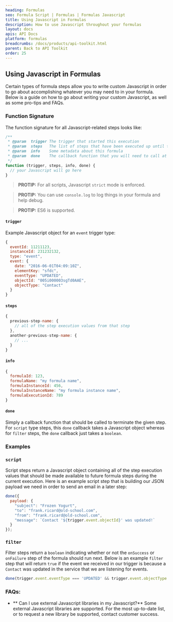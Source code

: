 ```yaml
---
heading: Formulas
seo: Formula Script | Formulas | Formulas Javascript
title: Using Javascript in Formulas
description: How to use Javascript throughout your formulas
layout: docs
apis: API Docs
platform: formulas
breadcrumbs: /docs/products/api-toolkit.html
parent: Back to API Toolkit
order: 25
---
```


## Using Javascript in Formulas
Certain types of formula steps allow you to write custom Javascript in order to go about accomplishing whatever you may need to in your formula.  Below is a guide on how to go about writing your custom Javascript, as well as some pro-tips and FAQs.

### Function Signature
The function signature for all Javascript-related steps looks like:
```javascript
/**
 * @param  trigger The trigger that started this execution
 * @param  steps   The list of steps that have been executed up until this point for this execution
 * @param  info    Some metadata about this formula
 * @param  done    The callback function that you will need to call at the end of your script step
 */
function (trigger, steps, info, done) {
  // your Javascript will go here
}
```

> __PROTIP:__ For all scripts, Javascript `strict` mode is enforced.

> __PROTIP:__ You can use `console.log` to log things in your formula and help debug.

> __PROTIP:__ ES6 is supported.

#### `trigger`
Example Javascript object for an `event` trigger type:
```javascript
{
  eventId: 11211123,
  instanceId: 231232132,
  type: "event",
  event: {
    date: "2016-06-01T04:09:10Z",
    elementKey: "sfdc",
    eventType: "UPDATED",
    objectId: "005i000003sgTd0AAE",
    objectType: "Contact"
  }
}
```
#### `steps`

```javascript
{
  previous-step-name: {
    // all of the step execution values from that step
  },
  another-previous-step-name: {
    // ...
  }
}
```

#### `info`
```javascript
{
  formulaId: 123,
  formulaName: "my formula name",
  formulaInstanceId: 456,
  formulaInstanceName: "my formula instance name",
  formulaExecutionId: 789
}

```

#### `done`
Simply a callback function that should be called to terminate the given step.  For `script` type steps, this `done` callback takes a Javascript object whereas for `filter` steps, the `done` callback just takes a `boolean`.

### Examples

### `script`
Script steps return a Javascript object containing all of the step execution values that should be made available to future formula steps during the current execution.  Here is an example script step that is building our JSON payload we need in order to send an email in a later step:
```javascript
done({
  payload: {
    "subject": "Frozen Yogurt",
    "to": "frank.ricard@old-school.com",
    "from": "frank.ricard@old-school.com",
    "message": `Contact '${trigger.event.objectId}' was updated!`
  }
});
```

### `filter`
Filter steps return a `boolean` indicating whether or not the `onSuccess` or `onFailure` step of the formula should run next.  Below is an example `filter` step that will return `true` if the event we received in our trigger is because a `Contact` was updated in the service that we are listening for events.
```javascript
done(trigger.event.eventType === 'UPDATED' && trigger.event.objectType === 'Contact');
```

### FAQs:

* ** Can I use external Javascript libraries in my Javascript?**
Some external Javascript libraries are supported.  For the most up-to-date list, or to request a new library be supported, contact customer success.
